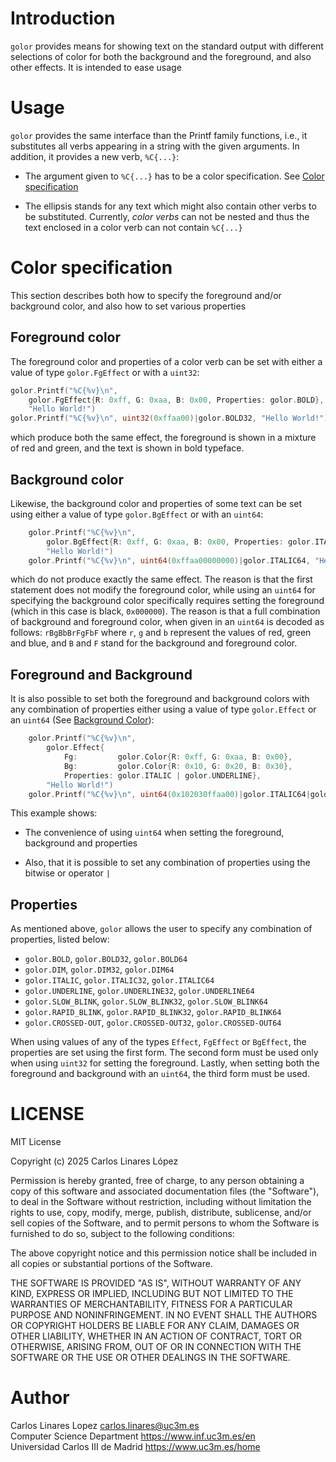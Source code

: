# Introduction
`golor` provides means for showing text on the standard output with different
selections of color for both the background and the foreground, and also other
effects. It is intended to ease usage

# Usage 

`golor` provides the same interface than the Printf family functions, i.e., it
substitutes all verbs appearing in a string with the given arguments. In
addition, it provides a new verb, `%C{...}`:

+ The argument given to `%C{...}` has to be a color specification. See [Color specification](#color-specification)

+ The ellipsis stands for any text which might also contain other verbs to be
  substituted. Currently, *color verbs* can not be nested and thus the text
  enclosed in a color verb can not contain `%C{...}`
  
# Color specification

This section describes both how to specify the foreground and/or background
color, and also how to set various properties

## Foreground color

The foreground color and properties of a color verb can be set with either a
value of type `golor.FgEffect` or with a `uint32`:

``` go
golor.Printf("%C{%v}\n", 
    golor.FgEffect{R: 0xff, G: 0xaa, B: 0x00, Properties: golor.BOLD}, 
    "Hello World!")
golor.Printf("%C{%v}\n", uint32(0xffaa00)|golor.BOLD32, "Hello World!")
```

which produce both the same effect, the foreground is shown in a mixture of red
and green, and the text is shown in bold typeface.

## Background color

Likewise, the background color and properties of some text can be set using
either a value of type `golor.BgEffect` or with an `uint64`:

``` go
	golor.Printf("%C{%v}\n", 
        golor.BgEffect{R: 0xff, G: 0xaa, B: 0x00, Properties: golor.ITALIC}, 
        "Hello World!")
	golor.Printf("%C{%v}\n", uint64(0xffaa00000000)|golor.ITALIC64, "Hello World!")
```

which do not produce exactly the same effect. The reason is that the first
statement does not modify the foreground color, while using an `uint64` for
specifying the background color specifically requires setting the foreground
(which in this case is black, `0x000000`). The reason is that a full combination
of background and foreground color, when given in an `uint64` is decoded as
follows: `rBgBbBrFgFbF` where `r`, `g` and `b` represent the values of red,
green and blue, and `B` and `F` stand for the background and foreground color.

## Foreground and Background

It is also possible to set both the foreground and background colors with any
combination of properties either using a value of type `golor.Effect` or an
`uint64` (See [Background Color](#background-color)):

``` go
	golor.Printf("%C{%v}\n",
		golor.Effect{
			Fg:         golor.Color{R: 0xff, G: 0xaa, B: 0x00},
			Bg:         golor.Color{R: 0x10, G: 0x20, B: 0x30},
			Properties: golor.ITALIC | golor.UNDERLINE},
		"Hello World!")
	golor.Printf("%C{%v}\n", uint64(0x102030ffaa00)|golor.ITALIC64|golor.UNDERLINE64, "Hello World!")
```

This example shows:

+ The convenience of using `uint64` when setting the foreground, background and properties

+ Also, that it is possible to set any combination of properties using the bitwise or operator `|`

## Properties

As mentioned above, `golor` allows the user to specify any combination of
properties, listed below:

+ `golor.BOLD`, `golor.BOLD32`, `golor.BOLD64`
+ `golor.DIM`, `golor.DIM32`, `golor.DIM64`
+ `golor.ITALIC`, `golor.ITALIC32`, `golor.ITALIC64`
+ `golor.UNDERLINE`, `golor.UNDERLINE32`, `golor.UNDERLINE64`
+ `golor.SLOW_BLINK`, `golor.SLOW_BLINK32`, `golor.SLOW_BLINK64`
+ `golor.RAPID_BLINK`, `golor.RAPID_BLINK32`, `golor.RAPID_BLINK64`
+ `golor.CROSSED-OUT`, `golor.CROSSED-OUT32`, `golor.CROSSED-OUT64`

When using values of any of the types `Effect`, `FgEffect` or `BgEffect`, the
properties are set using the first form. The second form must be used only when
using `uint32` for setting the foreground. Lastly, when setting both the
foreground and background with an `uint64`, the third form must be used.

# LICENSE

MIT License

Copyright (c) 2025 Carlos Linares López

Permission is hereby granted, free of charge, to any person obtaining a copy
of this software and associated documentation files (the "Software"), to deal
in the Software without restriction, including without limitation the rights
to use, copy, modify, merge, publish, distribute, sublicense, and/or sell
copies of the Software, and to permit persons to whom the Software is
furnished to do so, subject to the following conditions:

The above copyright notice and this permission notice shall be included in all
copies or substantial portions of the Software.

THE SOFTWARE IS PROVIDED "AS IS", WITHOUT WARRANTY OF ANY KIND, EXPRESS OR
IMPLIED, INCLUDING BUT NOT LIMITED TO THE WARRANTIES OF MERCHANTABILITY,
FITNESS FOR A PARTICULAR PURPOSE AND NONINFRINGEMENT. IN NO EVENT SHALL THE
AUTHORS OR COPYRIGHT HOLDERS BE LIABLE FOR ANY CLAIM, DAMAGES OR OTHER
LIABILITY, WHETHER IN AN ACTION OF CONTRACT, TORT OR OTHERWISE, ARISING FROM,
OUT OF OR IN CONNECTION WITH THE SOFTWARE OR THE USE OR OTHER DEALINGS IN THE
SOFTWARE.

# Author #

Carlos Linares Lopez <carlos.linares@uc3m.es>  
Computer Science Department <https://www.inf.uc3m.es/en>  
Universidad Carlos III de Madrid <https://www.uc3m.es/home>
